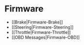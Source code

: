 # Firmware

* [[Brake|Firmware-Brake]]
* [[Steering|Firmware-Steering]]
* [[Throttle|Firmware-Throttle]]
* [[OBD Messages|Firmware-OBD]]
